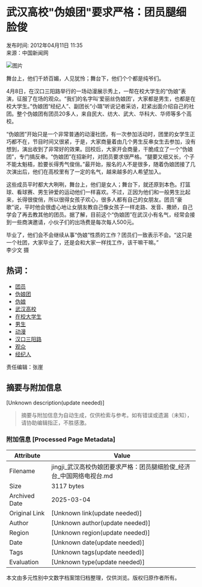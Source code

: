 # 武汉高校"伪娘团"要求严格：团员腿细脸俊

发布时间: 2012年04月11日 11:35  
来源：中国新闻网  

![图片](http://p5.img.cctvpic.com/nettv/financial/20120209/images/103349_1328768013357.jpg)

舞台上，他们千娇百媚，人见犹怜；舞台下，他们个个都是纯爷们。

4月8日，在汉口三阳路举行的一场动漫展示秀上，一帮在校大学生的“伪娘”表演，征服了在场的观众。“我们的名字叫‘爱丽丝伪娘团’，大家都是男生，也都是在校大学生。”伪娘团“经纪人”、副团长“小璐”听说记者采访，赶紧出面介绍自己的社团。整个伪娘团有团员20多人，来自民大、纺大、武大、华科大、华师等多个高校。

“伪娘团”开始只是一个非常普通的动漫社团，有一次参加活动时，团里的女学生正巧都不在，节目时间又很紧，于是，大家商量着由几个男生反串女生去参加，没有想到，演出收到了非常好的效果。回校后，大家开会商量，干脆成立了一个“伪娘团”，专门搞反串。“伪娘团”在招新时，对团员要求很严格。“腿要又细又长，个子不能太魁梧，脸要长得秀气俊俏。”最开始，报名的人不是很多，随着伪娘团接了几次演出后，他们在高校里有了一定的名气，越来越多的人希望加入。

这些成员平时都大大咧咧，舞台上，他们是女人；舞台下，就还原到本色。打篮球、看球赛、男生钟爱的运动他们一样喜欢。不过，正因为他们和一般男生比起来，长得很俊俏，所以很得女孩子欢心，很多人都有自己的女朋友。团员“豪歌”说，平时他会很虚心地让女朋友教自己像女孩子一样走路、发音、撒娇，自己学会了再去教其他的团员。据了解，目前这个“伪娘团”在武汉小有名气，经常会接到一些商演邀请，小伙子们的出场费是每次每人500元。

毕业了，他们会不会继续从事“伪娘”性质的工作？团员们一致表示不会。“这只是一个社团，大家毕业了，还是会和大家一样找工作，该干嘛干嘛。”  
李少文 摄

## 热词：
- [团员](http://so.cntv.cn/search.php?qtext=团员&sid=0000&pid=0000)
- [伪娘团](http://so.cntv.cn/search.php?qtext=伪娘团&sid=0000&pid=0000)
- [伪娘](http://so.cntv.cn/search.php?qtext=伪娘&sid=0000&pid=0000)
- [武汉高校](http://so.cntv.cn/search.php?qtext=武汉高校&sid=0000&pid=0000)
- [在校大学生](http://so.cntv.cn/search.php?qtext=在校大学生&sid=0000&pid=0000)
- [男生](http://so.cntv.cn/search.php?qtext=男生&sid=0000&pid=0000)
- [动漫](http://so.cntv.cn/search.php?qtext=动漫&sid=0000&pid=0000)
- [汉口三阳路](http://so.cntv.cn/search.php?qtext=汉口三阳路&sid=0000&pid=0000)
- [观众](http://so.cntv.cn/search.php?qtext=观众&sid=0000&pid=0000)
- [经纪人](http://so.cntv.cn/search.php?qtext=经纪人&sid=0000&pid=0000)

责任编辑：张崖
<!-- tcd_original_link http://jingji.cntv.cn/20120411/109163.shtml -->


## 摘要与附加信息

<!-- tcd_abstract -->
[Unknown description(update needed)]
<!-- tcd_abstract_end -->

> 摘要与附加信息为自动生成，仅供检索与参考。如有错误或遗漏（未知），请协助编辑指正，不胜感激。

### 附加信息 [Processed Page Metadata]

| Attribute       | Value                                  |
|-----------------|----------------------------------------|
| Filename        | jingji_武汉高校伪娘团要求严格：团员腿细脸俊_经济台_中国网络电视台.md                             |
| Size            | 3117 bytes                           |
| Archived Date   | 2025-03-04                             |
| Original Link   | [Unknown link(update needed)]                       |
| Author          | [Unknown author(update needed)]                               |
| Region          | [Unknown region(update needed)]                               |
| Date            | [Unknown date(update needed)]                                 |
| Tags            | [Unknown tags(update needed)]                                 |
| Evaluation            | [Unknown type(update needed)]                                 |
<!-- tcd_table_end -->

本文由多元性别中文数字档案馆归档整理，仅供浏览。版权归原作者所有。
